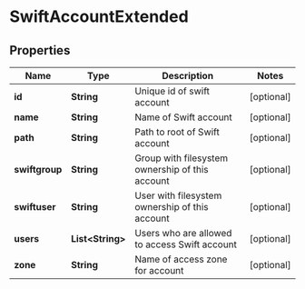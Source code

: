 
# SwiftAccountExtended

## Properties
Name | Type | Description | Notes
------------ | ------------- | ------------- | -------------
**id** | **String** | Unique id of swift account |  [optional]
**name** | **String** | Name of Swift account |  [optional]
**path** | **String** | Path to root of Swift account |  [optional]
**swiftgroup** | **String** | Group with filesystem ownership of this account |  [optional]
**swiftuser** | **String** | User with filesystem ownership of this account |  [optional]
**users** | **List&lt;String&gt;** | Users who are allowed to access Swift account |  [optional]
**zone** | **String** | Name of access zone for account |  [optional]



